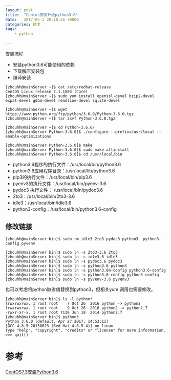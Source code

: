```yaml
---
layout: post
title:  "Centos安装升级python3.6"
date:   2017-05-1 20:18:26 +0800
categories: 技术
tags:
    - python
    
---
```


安装流程
- 安装python3.6可能使用的依赖
- 下载解压安装包
- 编译安装

```
[zhouhh@mainServer ~]$ cat /etc/redhat-release
CentOS Linux release 7.1.1503 (Core)
[zhouhh@mainServer ~]$ sudo yum install openssl-devel bzip2-devel expat-devel gdbm-devel readline-devel sqlite-devel

[zhouhh@mainServer ~]$ wget  https://www.python.org/ftp/python/3.6.0/Python-3.6.0.tgz
[zhouhh@mainServer ~]$ tar zxvf Python-3.6.0.tgz

[zhouhh@mainServer ~]$ cd Python-3.6.0/
[zhouhh@mainServer Python-3.6.0]$ ./configure --prefix=/usr/local --enable-optimizations

[zhouhh@mainServer Python-3.6.0]$ make
[zhouhh@mainServer Python-3.6.0]$ sudo make altinstall
[zhouhh@mainServer Python-3.6.0]$ cd /usr/local/bin

```
- python3.6程序的执行文件：/usr/local/bin/python3.6
- python3.6应用程序目录：/usr/local/lib/python3.6
- pip3的执行文件：/usr/local/bin/pip3.6
- pyenv3的执行文件：/usr/local/bin/pyenv-3.6
- pydoc3 执行文件： /usr/local/bin/pydoc3.6
- 2to3：/usr/local/bin/2to3-3.6
- idle3：/usr/local/bin/idle3.6
- python3-config：/usr/local/bin/python3.6-config

## 修改链接
```
[zhouhh@mainServer bin]$ sudo rm idle3 2to3 pydoc3 python3  python3-config pyvenv

[zhouhh@mainServer bin]$ sudo ln -s 2to3-3.6 2to3
[zhouhh@mainServer bin]$ sudo ln -s idle3.6 idle3
[zhouhh@mainServer bin]$ sudo ln -s pydoc3.6 pydoc3
[zhouhh@mainServer bin]$ sudo ln -s python3.6 python3
[zhouhh@mainServer bin]$ sudo ln -s python3.6m-config python3.6-config
[zhouhh@mainServer bin]$ sudo ln -s python3.6-config python3-config
[zhouhh@mainServer bin]$ sudo ln -s pyvenv-3.6 pyvenv3
```

也可以考虑将python缺省值替换到python3，但相关yum 调用也需要修改。

```
[zhouhh@mainServer bin]$ ls -l python*
lrwxrwxrwx. 1 root root    7 Oct 26  2016 python -> python2
lrwxrwxrwx. 1 root root    9 Oct 26  2016 python2 -> python2.7
-rwxr-xr-x. 1 root root 7136 Jun 18  2014 python2.7
[zhouhh@mainServer bin]$ python3
Python 3.6.0 (default, Apr 27 2017, 14:53:11)
[GCC 4.8.5 20150623 (Red Hat 4.8.5-4)] on linux
Type "help", "copyright", "credits" or "license" for more information.
>>> quit()
```
# 参考
[CentOS7.3安装Python3.6](http://blog.csdn.net/hobohero/article/details/54381475)
